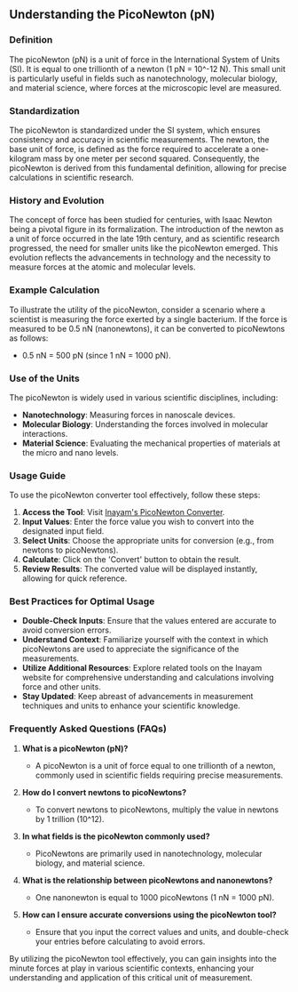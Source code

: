 ## Understanding the PicoNewton (pN)

### Definition
The picoNewton (pN) is a unit of force in the International System of Units (SI). It is equal to one trillionth of a newton (1 pN = 10^-12 N). This small unit is particularly useful in fields such as nanotechnology, molecular biology, and material science, where forces at the microscopic level are measured.

### Standardization
The picoNewton is standardized under the SI system, which ensures consistency and accuracy in scientific measurements. The newton, the base unit of force, is defined as the force required to accelerate a one-kilogram mass by one meter per second squared. Consequently, the picoNewton is derived from this fundamental definition, allowing for precise calculations in scientific research.

### History and Evolution
The concept of force has been studied for centuries, with Isaac Newton being a pivotal figure in its formalization. The introduction of the newton as a unit of force occurred in the late 19th century, and as scientific research progressed, the need for smaller units like the picoNewton emerged. This evolution reflects the advancements in technology and the necessity to measure forces at the atomic and molecular levels.

### Example Calculation
To illustrate the utility of the picoNewton, consider a scenario where a scientist is measuring the force exerted by a single bacterium. If the force is measured to be 0.5 nN (nanonewtons), it can be converted to picoNewtons as follows:
- 0.5 nN = 500 pN (since 1 nN = 1000 pN).

### Use of the Units
The picoNewton is widely used in various scientific disciplines, including:
- **Nanotechnology**: Measuring forces in nanoscale devices.
- **Molecular Biology**: Understanding the forces involved in molecular interactions.
- **Material Science**: Evaluating the mechanical properties of materials at the micro and nano levels.

### Usage Guide
To use the picoNewton converter tool effectively, follow these steps:
1. **Access the Tool**: Visit [Inayam's PicoNewton Converter](https://www.inayam.co/unit-converter/force).
2. **Input Values**: Enter the force value you wish to convert into the designated input field.
3. **Select Units**: Choose the appropriate units for conversion (e.g., from newtons to picoNewtons).
4. **Calculate**: Click on the 'Convert' button to obtain the result.
5. **Review Results**: The converted value will be displayed instantly, allowing for quick reference.

### Best Practices for Optimal Usage
- **Double-Check Inputs**: Ensure that the values entered are accurate to avoid conversion errors.
- **Understand Context**: Familiarize yourself with the context in which picoNewtons are used to appreciate the significance of the measurements.
- **Utilize Additional Resources**: Explore related tools on the Inayam website for comprehensive understanding and calculations involving force and other units.
- **Stay Updated**: Keep abreast of advancements in measurement techniques and units to enhance your scientific knowledge.

### Frequently Asked Questions (FAQs)

1. **What is a picoNewton (pN)?**
   - A picoNewton is a unit of force equal to one trillionth of a newton, commonly used in scientific fields requiring precise measurements.

2. **How do I convert newtons to picoNewtons?**
   - To convert newtons to picoNewtons, multiply the value in newtons by 1 trillion (10^12).

3. **In what fields is the picoNewton commonly used?**
   - PicoNewtons are primarily used in nanotechnology, molecular biology, and material science.

4. **What is the relationship between picoNewtons and nanonewtons?**
   - One nanonewton is equal to 1000 picoNewtons (1 nN = 1000 pN).

5. **How can I ensure accurate conversions using the picoNewton tool?**
   - Ensure that you input the correct values and units, and double-check your entries before calculating to avoid errors.

By utilizing the picoNewton tool effectively, you can gain insights into the minute forces at play in various scientific contexts, enhancing your understanding and application of this critical unit of measurement.